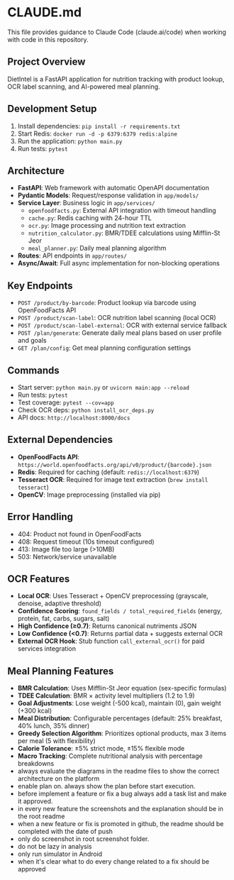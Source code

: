 # CLAUDE.md

This file provides guidance to Claude Code (claude.ai/code) when working with code in this repository.

## Project Overview

DietIntel is a FastAPI application for nutrition tracking with product lookup, OCR label scanning, and AI-powered meal planning.

## Development Setup

1. Install dependencies: `pip install -r requirements.txt`
2. Start Redis: `docker run -d -p 6379:6379 redis:alpine`
3. Run the application: `python main.py`
4. Run tests: `pytest`

## Architecture

- **FastAPI**: Web framework with automatic OpenAPI documentation
- **Pydantic Models**: Request/response validation in `app/models/`
- **Service Layer**: Business logic in `app/services/`
  - `openfoodfacts.py`: External API integration with timeout handling
  - `cache.py`: Redis caching with 24-hour TTL
  - `ocr.py`: Image processing and nutrition text extraction
  - `nutrition_calculator.py`: BMR/TDEE calculations using Mifflin-St Jeor
  - `meal_planner.py`: Daily meal planning algorithm
- **Routes**: API endpoints in `app/routes/`
- **Async/Await**: Full async implementation for non-blocking operations

## Key Endpoints

- `POST /product/by-barcode`: Product lookup via barcode using OpenFoodFacts API
- `POST /product/scan-label`: OCR nutrition label scanning (local OCR)
- `POST /product/scan-label-external`: OCR with external service fallback
- `POST /plan/generate`: Generate daily meal plans based on user profile and goals
- `GET /plan/config`: Get meal planning configuration settings

## Commands

- Start server: `python main.py` or `uvicorn main:app --reload`
- Run tests: `pytest`
- Test coverage: `pytest --cov=app`
- Check OCR deps: `python install_ocr_deps.py`
- API docs: `http://localhost:8000/docs`

## External Dependencies

- **OpenFoodFacts API**: `https://world.openfoodfacts.org/api/v0/product/{barcode}.json`
- **Redis**: Required for caching (default: `redis://localhost:6379`)
- **Tesseract OCR**: Required for image text extraction (`brew install tesseract`)
- **OpenCV**: Image preprocessing (installed via pip)

## Error Handling

- 404: Product not found in OpenFoodFacts
- 408: Request timeout (10s timeout configured)
- 413: Image file too large (>10MB)
- 503: Network/service unavailable

## OCR Features

- **Local OCR**: Uses Tesseract + OpenCV preprocessing (grayscale, denoise, adaptive threshold)
- **Confidence Scoring**: `found_fields / total_required_fields` (energy, protein, fat, carbs, sugars, salt)
- **High Confidence (≥0.7)**: Returns canonical nutriments JSON
- **Low Confidence (<0.7)**: Returns partial data + suggests external OCR
- **External OCR Hook**: Stub function `call_external_ocr()` for paid services integration

## Meal Planning Features

- **BMR Calculation**: Uses Mifflin-St Jeor equation (sex-specific formulas)
- **TDEE Calculation**: BMR × activity level multipliers (1.2 to 1.9)
- **Goal Adjustments**: Lose weight (-500 kcal), maintain (0), gain weight (+300 kcal)
- **Meal Distribution**: Configurable percentages (default: 25% breakfast, 40% lunch, 35% dinner)
- **Greedy Selection Algorithm**: Prioritizes optional products, max 3 items per meal (5 with flexibility)
- **Calorie Tolerance**: ±5% strict mode, ±15% flexible mode
- **Macro Tracking**: Complete nutritional analysis with percentage breakdowns
- always evaluate the diagrams in the readme files to show the correct architecture on the platform
- enable plan on. always show the plan before start execution.
- before implement a feature or fix a bug always add a task list and make it approved.
- in every new feature the screenshots and the explanation should be in the root readme
- when a new feature or fix is promoted in github, the readme should be completed with the date of push
- only do screenshot in root screenshot folder.
- do not be lazy in analysis
- only run simulator in Android
- when it's clear what to do every change related to a fix should be approved